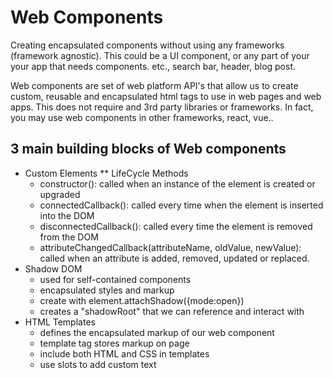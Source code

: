 # Web Components

Creating encapsulated components without using any frameworks (framework agnostic). This could be a UI component, or any part of your your app that needs components. etc., search bar, header, blog post.

Web components are set of web platform API's that allow us to create custom, reusable and encapsulated html tags to use in web pages and web apps. This does not require and 3rd party libraries or frameworks. In fact, you may use web components in other frameworks, react, vue..

## 3 main building blocks of Web components

* Custom Elements
  ** LifeCycle Methods
    * constructor(): called when an instance of the element is created or upgraded
    * connectedCallback(): called every time when the element is inserted into the DOM
    * disconnectedCallback(): called every time the element is removed from the DOM
    * attributeChangedCallback(attributeName, oldValue, newValue): called when an attribute is added, removed, updated or replaced.
* Shadow DOM
  * used for self-contained components
  * encapsulated styles and markup
  * create with element.attachShadow({mode:open})
  * creates a "shadowRoot" that we can reference and interact with
* HTML Templates
  * defines the encapsulated markup of our web component
  * template tag stores markup on page
  * include both HTML and CSS in templates
  * use slots to add custom text